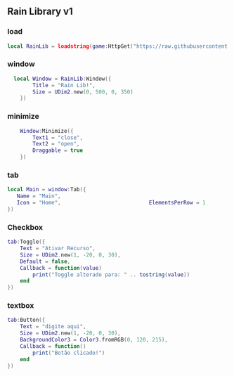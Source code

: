 ## Rain Library v1

### load

``` Lua
local RainLib = loadstring(game:HttpGet("https://raw.githubusercontent.com/RainCreatorHub/RainLib/main/RainLib.lua"))()
```
### window

``` Lua
  local Window = RainLib:Window({
        Title = "Rain Lib!",
        Size = UDim2.new(0, 500, 0, 350)
    })
```

### minimize

``` Lua
    Window:Minimize({
        Text1 = "close",
        Text2 = "open",
        Draggable = true
    })
```

### tab

``` Lua
local Main = window:Tab({
   Name = "Main",
   Icon = "Home",                            ElementsPerRow = 1
})
```

### Checkbox 

``` Lua
tab:Toggle({
    Text = "Ativar Recurso",
    Size = UDim2.new(1, -20, 0, 30),
    Default = false,
    Callback = function(value)
        print("Toggle alterado para: " .. tostring(value))
    end
})
```

### textbox 

``` Lua
tab:Button({
    Text = "digite aqui",
    Size = UDim2.new(1, -20, 0, 30),
    BackgroundColor3 = Color3.fromRGB(0, 120, 215),
    Callback = function()
        print("Botão clicado!")
    end
})
```


